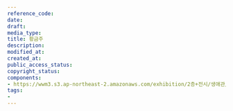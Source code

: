 ```yaml
---
reference_code: 
date: 
draft: 
media_type: 
title: 황금주
description: 
modified_at: 
created_at: 
public_access_status: 
copyright_status: 
components:
- https://wwm3.s3.ap-northeast-2.amazonaws.com/exhibition/2층+전시/생애관/할머니들/황금주.jpg
tags:
- 
---
```


